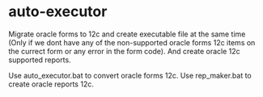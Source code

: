 # auto-executor
Migrate oracle forms to 12c and create executable file at the same time (Only if we dont have any of the non-supported oracle forms 12c items on the currect form or any error in the form code). And create oracle 12c supported reports.

Use auto_executor.bat to convert oracle forms 12c.
Use rep_maker.bat to create oracle reports 12c.
